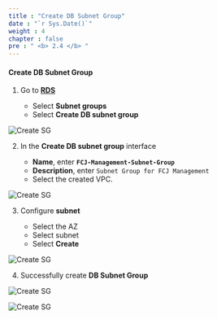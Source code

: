 ```yaml
---
title : "Create DB Subnet Group"
date : "`r Sys.Date()`"
weight : 4
chapter : false
pre : " <b> 2.4 </b> "
---
```


#### Create DB Subnet Group

1. Go to [**RDS**](https://ap-southeast-1.console.aws.amazon.com/rds/home?region=ap-southeast-1)

   - Select **Subnet groups**
   - Select **Create DB subnet group**

![Create SG](/images/4/0001.png?featherlight=false&width=90pc)

2. In the **Create DB subnet group** interface

   - **Name**, enter **`FCJ-Management-Subnet-Group`**
   - **Description**, enter `Subnet Group for FCJ Management`
   - Select the created VPC.

![Create SG](/images/4/0002.png?featherlight=false&width=90pc)

3. Configure **subnet**

   - Select the AZ
   - Select subnet
   - Select **Create**

![Create SG](/images/4/0003.png?featherlight=false&width=90pc)

4. Successfully create **DB Subnet Group**

![Create SG](/images/4/0004.png?featherlight=false&width=90pc)

![Create SG](/images/4/0005.png?featherlight=false&width=90pc)
